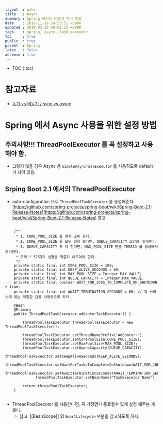 ```yaml
---
layout  : wiki
title   : Async
summary : Spring 에서의 비동기 처리 방법
date    : 2018-11-19 14:58:51 +0900
updated : 2019-03-30 00:01:22 +0900
tags    : spring, async, task_executor
toc     : true
public  : true
parent  : Spring
latex   : false
adsense : true
---
```

* TOC
{:toc}

# 참고자료
* [동기 vs 비동기 / sync vs async](https://www.youtube.com/watch?v=HKlUvCv9hvA&t=552s)

# Spring 에서 Async 사용을 위한 설정 방법

## 주의사항!!! ThreadPoolExecutor 를 꼭 설정하고 사용해야 함.
* 그렇지 않을 경우 Async 용 `SimpleAsyncTaskExecutor` 를 사용하도록 default 가 되어 있음.

## Srping Boot 2.1 에서의 ThreadPoolExecutor

* auto-configuration 으로 `ThreadPoolTaskExecutor` 를 생성해준다. [https://github.com/spring-projects/spring-boot/wiki/Spring-Boot-2.1-Release-Notes](https://github.com/spring-projects/spring-boot/wiki/Spring-Boot-2.1-Release-Notes) 참고


```

    /**
     * 1. CORE_POOL_SIZE 를 먼저 소비 한다.
     * 2. CORE_POOL_SIZE 를 모두 점유 했다면, QUEUE_CAPACITY 값만큼 대기한다.
     * 3. QUEUE_CAPACITY 도 다 찬다면, MAX_POOL_SIZE 만큼 THREAD 를 생성해서 처리한다.
     * 주의!! 3가지의 설정을 적절히 해주어야 한다.
     */
    private static final int CORE_POOL_SIZE = 100;
    private static final int KEEP_ALIVE_SECONDS = 60;
    private static final int MAX_POOL_SIZE = Integer.MAX_VALUE;
    private static final int QUEUE_CAPACITY = Integer.MAX_VALUE;
    private static final boolean WAIT_FOR_JOBS_TO_COMPLETE_ON_SHUTDOWN = true;
    private static final int AWAIT_TERMINATION_SECONDS = 60; // 각 서비스에 맞는 적절한 값을 사용하도록 하자.
		
    @Bean
    @Primary
    public ThreadPoolTaskExecutor adCenterTaskExecutor() {

        ThreadPoolTaskExecutor threadPoolTaskExecutor = new ThreadPoolTaskExecutor();

        threadPoolTaskExecutor.setThreadNamePrefix("AdCenter-");
        threadPoolTaskExecutor.setCorePoolSize(CORE_POOL_SIZE);
        threadPoolTaskExecutor.setMaxPoolSize(MAX_POOL_SIZE);
        threadPoolTaskExecutor.setQueueCapacity(QUEUE_CAPACITY);
        threadPoolTaskExecutor.setKeepAliveSeconds(KEEP_ALIVE_SECONDS);
        threadPoolTaskExecutor.setWaitForTasksToCompleteOnShutdown(WAIT_FOR_JOBS_TO_COMPLETE_ON_SHUTDOWN);
        threadPoolTaskExecutor.setAwaitTerminationSeconds(AWAIT_TERMINATION_SECONDS);
			  threadPoolTaskExecutor.setBeanName("TaskExecutor Name");

        return threadPoolTaskExecutor;
    }
		
```

* ThreadPoolExecutor 를 사용한다면, 꼭 가장먼저 종료될수 있게 설정 해주는 게 좋다.
	* 참고: [[BeanScope]] 의 `SmartLifecycle` 부분을 참고하도록 하자.


